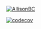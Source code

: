 [![AllisonBC](https://circleci.com/<VCS>/AllisonBC/<PROJECT_NAME>.svg?style=svg)](https://app.circleci.com/pipelines/github/AllisonBC/AD340-App)

[![codecov](https://codecov.io/gh/AllisonBC/AD340-App/branch/master/graph/badge.svg)](https://codecov.io/gh/AllisonBC/AD340-App)